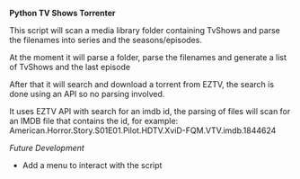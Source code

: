**Python TV Shows Torrenter**

This script will scan a media library folder containing TvShows and parse the filenames into series and the seasons/episodes.

At the moment it will parse a folder, parse the filenames and generate a list of TvShows and the last episode

After that it will search and download a torrent from EZTV, the search is done using an API so no parsing involved.

It uses EZTV API with search for an imdb id, the parsing of files will scan for an IMDB file that contains the id, for example:
American.Horror.Story.S01E01.Pilot.HDTV.XviD-FQM.VTV.imdb.1844624


_Future Development_
- Add a menu to interact with the script
